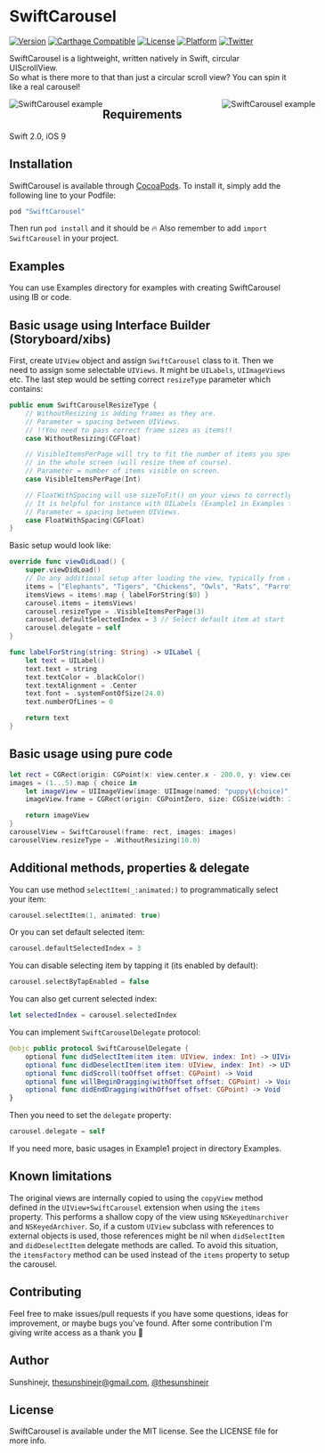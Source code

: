 # SwiftCarousel

[![Version](https://img.shields.io/cocoapods/v/SwiftCarousel.svg?style=flat)](http://cocoapods.org/pods/SwiftCarousel)
[![Carthage Compatible](https://img.shields.io/badge/Carthage-compatible-4BC51D.svg?style=flat)](https://github.com/Carthage/Carthage)
[![License](https://img.shields.io/cocoapods/l/SwiftCarousel.svg?style=flat)](http://cocoapods.org/pods/SwiftCarousel)
[![Platform](https://img.shields.io/cocoapods/p/SwiftCarousel.svg?style=flat)](http://cocoapods.org/pods/SwiftCarousel)
[![Twitter](https://img.shields.io/badge/twitter-@thesunshinejr-blue.svg?style=flat)](https://twitter.com/thesunshinejr)

SwiftCarousel is a lightweight, written natively in Swift, circular UIScrollView.<br />
So what is there more to that than just a circular scroll view? You can spin it like a real carousel!

<div style="width: 100%; text-align: center;">
<div style="width: 550px;margin: 0 auto;">
<img src="https://media.giphy.com/media/13AYJc6zZ870re/giphy.gif" alt="SwiftCarousel example" style="float: left;">
<img src="https://media.giphy.com/media/Mv8KJ3qxspXy0/giphy.gif" alt="SwiftCarousel example" style="float: right;">
</div>
</div>

## Requirements

Swift 2.0, iOS 9

## Installation

SwiftCarousel is available through [CocoaPods](http://cocoapods.org). To install
it, simply add the following line to your Podfile:

```ruby
pod "SwiftCarousel"
```

Then run `pod install` and it should be 🔥
Also remember to add `import SwiftCarousel` in your project.

## Examples
You can use Examples directory for examples with creating SwiftCarousel using IB or code.

## Basic usage using Interface Builder (Storyboard/xibs)

First, create `UIView` object and assign `SwiftCarousel` class to it.
Then we need to assign some selectable `UIViews`. It might be `UILabels`, `UIImageViews` etc.
The last step would be setting correct `resizeType` parameter which contains:

```swift
public enum SwiftCarouselResizeType {
    // WithoutResizing is adding frames as they are.
    // Parameter = spacing between UIViews.
    // !!You need to pass correct frame sizes as items!!
    case WithoutResizing(CGFloat)

    // VisibleItemsPerPage will try to fit the number of items you specify
    // in the whole screen (will resize them of course).
    // Parameter = number of items visible on screen.
    case VisibleItemsPerPage(Int)

    // FloatWithSpacing will use sizeToFit() on your views to correctly place images
    // It is helpful for instance with UILabels (Example1 in Examples folder).
    // Parameter = spacing between UIViews.
    case FloatWithSpacing(CGFloat)
}
```

Basic setup would look like:

```swift
override func viewDidLoad() {
    super.viewDidLoad()
    // Do any additional setup after loading the view, typically from a nib.
    items = ["Elephants", "Tigers", "Chickens", "Owls", "Rats", "Parrots", "Snakes"]
    itemsViews = items!.map { labelForString($0) }
    carousel.items = itemsViews!
    carousel.resizeType = .VisibleItemsPerPage(3)
    carousel.defaultSelectedIndex = 3 // Select default item at start
    carousel.delegate = self
}

func labelForString(string: String) -> UILabel {
    let text = UILabel()
    text.text = string
    text.textColor = .blackColor()
    text.textAlignment = .Center
    text.font = .systemFontOfSize(24.0)
    text.numberOfLines = 0

    return text
}
```

## Basic usage using pure code

```swift
let rect = CGRect(origin: CGPoint(x: view.center.x - 200.0, y: view.center.y - 100.0), size: CGSize(width: 400.0, height: 200.0))
images = (1...5).map { choice in
    let imageView = UIImageView(image: UIImage(named: "puppy\(choice)"))
    imageView.frame = CGRect(origin: CGPointZero, size: CGSize(width: 200.0, height: 200.0))

    return imageView
}
carouselView = SwiftCarousel(frame: rect, images: images)
carouselView.resizeType = .WithoutResizing(10.0)
```

## Additional methods, properties & delegate

You can use method `selectItem(_:animated:)` to programmatically select your item:
```swift
carousel.selectItem(1, animated: true)
```

Or you can set default selected item:
```swift
carousel.defaultSelectedIndex = 3
```

You can disable selecting item by tapping it (its enabled by default):
```swift
carousel.selectByTapEnabled = false
```

You can also get current selected index:
```swift
let selectedIndex = carousel.selectedIndex
```

You can implement `SwiftCarouselDelegate` protocol:
```swift
@objc public protocol SwiftCarouselDelegate {
    optional func didSelectItem(item item: UIView, index: Int) -> UIView?
    optional func didDeselectItem(item item: UIView, index: Int) -> UIView?
    optional func didScroll(toOffset offset: CGPoint) -> Void
    optional func willBeginDragging(withOffset offset: CGPoint) -> Void
    optional func didEndDragging(withOffset offset: CGPoint) -> Void
}
```

Then you need to set the `delegate` property:
```swift
carousel.delegate = self
```

If you need more, basic usages in Example1 project in directory Examples.

## Known limitations

The original views are internally copied to using the `copyView` method defined in the `UIView+SwiftCarousel` extension when using the `items` property. This performs a shallow copy of the view using `NSKeyedUnarchiver` and `NSKeyedArchiver`. So, if a custom `UIView` subclass with references to external objects is used, those references might be nil when `didSelectItem` and `didDeselectItem` delegate methods are called. To avoid this situation, the `itemsFactory` method can be used instead of the `items` property to setup the carousel.

## Contributing
Feel free to make issues/pull requests if you have some questions, ideas for improvement, or maybe bugs you've found.
After some contribution I'm giving write access as a thank you 🎉

## Author

Sunshinejr, thesunshinejr@gmail.com, <a href="https://twitter.com/thesunshinejr">@thesunshinejr</a>

## License

SwiftCarousel is available under the MIT license. See the LICENSE file for more info.
